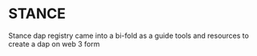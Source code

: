 # STANCE
Stance dap registry came into a bi-fold as a guide tools and resources to create a dap on web 3 form
